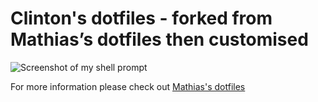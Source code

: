 # Clinton's dotfiles - forked from Mathias’s dotfiles then customised

![Screenshot of my shell prompt](http://i.imgur.com/EkEtphC.png)

For more information please check out [Mathias's dotfiles](https://github.com/mathiasbynens/dotfiles)

